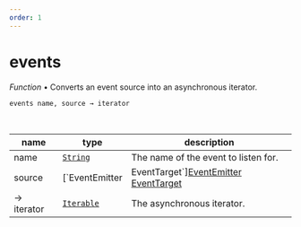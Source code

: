 ```yaml
---
order: 1
---
```

# events

_Function_ &bull; Converts an event source into an asynchronous iterator.

<pre><code>events name, source &rarr; iterator</code></pre>
<br>

| name | type | description |
|------|------|-------------|
|name|[`String`][String]|The name of the event to listen for.|
|source|[`EventEmitter | EventTarget`][EventEmitter  EventTarget]|The event source.|
|&rarr; iterator|[`Iterable`][Iterable]|The asynchronous iterator.|




[String]: https://developer.mozilla.org/en-US/docs/Web/JavaScript/Reference/Global_Objects/String
[EventEmitter  EventTarget]: #
[Iterable]: #